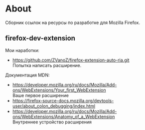 # About

Сборник ссылок на ресурсы по разработке для Mozilla Firefox.


## firefox-dev-extension

Мои наработки:
* https://github.com/ZVanoZ/firefox-extension-auto-ria.git  
Попытка написать расширение.


Документация MDN:
* https://developer.mozilla.org/ru/docs/Mozilla/Add-ons/WebExtensions/Your_first_WebExtension  
  Ваше первое расширение
* https://firefox-source-docs.mozilla.org/devtools-user/about_colon_debugging/index.html
* https://developer.mozilla.org/ru/docs/Mozilla/Add-ons/WebExtensions/Anatomy_of_a_WebExtension  
  Внутреннее устройство расширения
